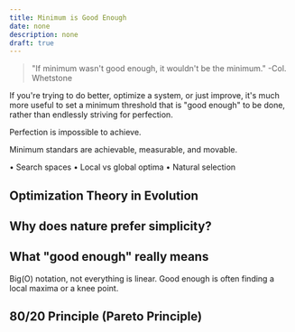 ```yaml
---
title: Minimum is Good Enough
date: none
description: none
draft: true
---
```


> "If minimum wasn't good enough, it wouldn't be the minimum."
> -Col. Whetstone


If you're trying to do better, optimize a system, or just improve, it's much more useful to set a minimum threshold that is "good enough" to be done, rather than endlessly striving for perfection.

Perfection is impossible to achieve.

Minimum standars are achievable, measurable, and movable.




• Search spaces
• Local vs global optima
• Natural selection

## Optimization Theory in Evolution

## Why does nature prefer simplicity?

## What "good enough" really means
Big(O) notation, not everything is linear. Good enough is often finding a local maxima or a knee point.

## 80/20 Principle (Pareto Principle)